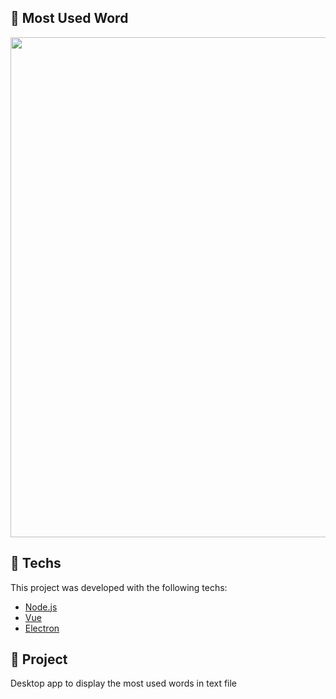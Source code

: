 ## :rocket: Most Used Word

<p float="left">
<img src="https://user-images.githubusercontent.com/32901063/116866901-7c38fc00-abe2-11eb-935d-44ea9bd95e73.png" width="800">
</p>

## :rocket: Techs
This project was developed with the following techs:
- [Node.js](https://nodejs.org/en/)
- [Vue](https://vuejs.org/)
- [Electron](https://www.electronjs.org/)

## 💬 Project
Desktop app to display the most used words in text file
